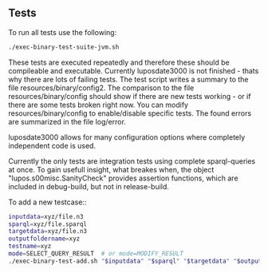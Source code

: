 ## Tests

To run all tests use the following:

```bash
./exec-binary-test-suite-jvm.sh
```

These tests are executed repeatedly and therefore these should be compileable and executable.
Currently luposdate3000 is not finished - thats why there are lots of failing tests.
The test script writes a summary to the file resources/binary/config2.
The comparison to the file resources/binary/config should show if there are new tests working - or if there are some tests broken right now.
You can modify resources/binary/config to enable/disable specific tests.
The found errors are summarized in the file log/error.

luposdate3000 allows for many configuration options where completely independent code is used.

Currently the only tests are integration tests using complete sparql-queries at once.
To gain usefull insight, what breakes when, the object "lupos.s00misc.SanityCheck" provides assertion functions, which are included in debug-build, but not in release-build.

To add a new testcase::

```bash
inputdata=xyz/file.n3
sparql=xyz/file.sparql
targetdata=xyz/file.n3
outputfoldername=xyz
testname=xyz
mode=SELECT_QUERY_RESULT  # or mode=MODIFY_RESULT
./exec-binary-test-add.sh "$inputdata" "$sparql" "$targetdata" "$outputfoldername" "$testname" "$mode"
```
